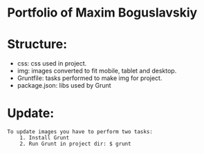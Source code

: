 Portfolio of Maxim Boguslavskiy
===============================
# Structure:
 - css:
    css used in project.
 - img:
    images converted to fit mobile, tablet and desktop.
 - Gruntfile:
    tasks performed to make img for project.
 - package.json:
    libs used by Grunt
# Update:
    To update images you have to perform two tasks:
        1. Install Grunt
        2. Run Grunt in project dir: $ grunt